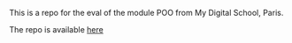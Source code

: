 This is a repo for the eval of the module POO from My Digital School, Paris.

The repo is available [here](https://github.com/iti98/coursMDS-poo-eval)